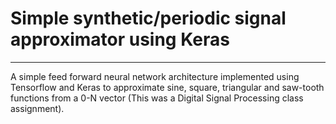 # Simple synthetic/periodic signal approximator using Keras
---
A simple feed forward neural network architecture implemented using Tensorflow and Keras to approximate sine, square, triangular and saw-tooth functions from a 0-N vector (This was a Digital Signal Processing class assignment). 

